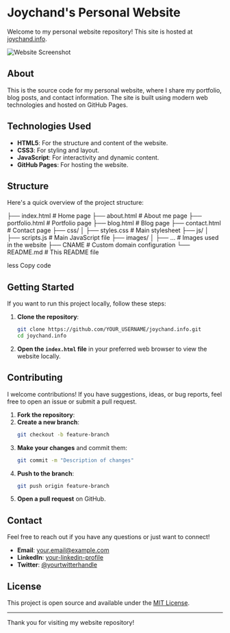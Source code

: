 # Joychand's Personal Website

Welcome to my personal website repository! This site is hosted at [joychand.info](https://joychand.info).

![Website Screenshot](path/to/screenshot.png)

## About

This is the source code for my personal website, where I share my portfolio, blog posts, and contact information. The site is built using modern web technologies and hosted on GitHub Pages.

## Technologies Used

- **HTML5**: For the structure and content of the website.
- **CSS3**: For styling and layout.
- **JavaScript**: For interactivity and dynamic content.
- **GitHub Pages**: For hosting the website.

## Structure

Here's a quick overview of the project structure:

├── index.html # Home page
├── about.html # About me page
├── portfolio.html # Portfolio page
├── blog.html # Blog page
├── contact.html # Contact page
├── css/
│ ├── styles.css # Main stylesheet
├── js/
│ ├── scripts.js # Main JavaScript file
├── images/
│ ├── ... # Images used in the website
├── CNAME # Custom domain configuration
└── README.md # This README file

less
Copy code

## Getting Started

If you want to run this project locally, follow these steps:

1. **Clone the repository**:
    ```bash
    git clone https://github.com/YOUR_USERNAME/joychand.info.git
    cd joychand.info
    ```

2. **Open the `index.html` file** in your preferred web browser to view the website locally.

## Contributing

I welcome contributions! If you have suggestions, ideas, or bug reports, feel free to open an issue or submit a pull request.

1. **Fork the repository**:
2. **Create a new branch**:
    ```bash
    git checkout -b feature-branch
    ```
3. **Make your changes** and commit them:
    ```bash
    git commit -m "Description of changes"
    ```
4. **Push to the branch**:
    ```bash
    git push origin feature-branch
    ```
5. **Open a pull request** on GitHub.

## Contact

Feel free to reach out if you have any questions or just want to connect!

- **Email**: [your.email@example.com](mailto:your.email@example.com)
- **LinkedIn**: [your-linkedin-profile](https://www.linkedin.com/in/your-profile)
- **Twitter**: [@yourtwitterhandle](https://twitter.com/yourtwitterhandle)

## License

This project is open source and available under the [MIT License](LICENSE).

---

Thank you for visiting my website repository!
